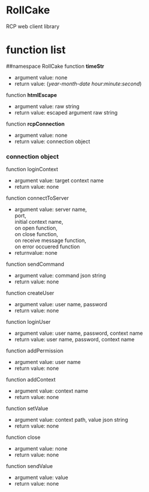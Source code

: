 RollCake
========
RCP web client library

# function list
##namespace RollCake
function **timeStr**
+ argument value: none  
+ return value: (*year*-*month*-*date* *hour*:*minute*:*second*)  
  
function **htmlEscape**  
+ argument value: raw string  
+ return value: escaped argument raw string  
  
function **rcpConnection**  
+ argument value: none  
+ return value: connection object  
  
### connection object  
function loginContext  
+ argument value: target context name  
+ return value: none  
  
function connectToServer  
+ argument value: server name,   
port,   
initial context name,  
on open function,  
on close function,  
on receive message function,  
on error occuered function  
+ returnvalue: none
  
function sendCommand  
+ argument value: command json string  
+ return value: none  

function createUser  
+ argument value: user name, password  
+ return value: none  

function loginUser  
+ argument value: user name, password, context name  
+ return value: user name, password, context name  
  
function addPermission  
+ argument value: user name  
+ return value: none  
  
function addContext  
+ argument value: context name  
+ return value: none  
  
function setValue  
+ argument value: context path, value json string  
+ return value: none  
  
function close  
+ argument value: none  
+ return value: none  
  
function sendValue  
+ argument value: value  
+ return value: none  